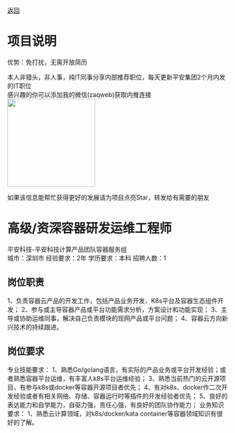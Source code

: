 [返回](../../)

# 项目说明

优势：免打扰，无需开放简历

本人非猎头，非人事，纯IT同事分享内部推荐职位，每天更新平安集团2个月内发的IT职位  
感兴趣的你可以添加我的微信(zaqweb)获取内推连接  
<img src="https://github.com/zaqweb/PA-IT-JOBS/blob/master/WechatICode.jpeg"  height="200" width="200">

如果该信息能帮忙获得更好的发展请为项目点亮Star，转发给有需要的朋友

# 高级/资深容器研发运维工程师
平安科技-平安科技计算产品团队容器服务组  
城市：深圳市 经验要求：2年 学历要求：本科  招聘人数：1

## 岗位职责
1、负责容器云产品的开发工作，包括产品业务开发、K8s平台及容器生态组件开发；
2、参与或主导容器产品或平台功能需求分析，方案设计和功能实现；
3、主导或协助运维同事，解决自己负责模块的现网产品或平台问题；
4、容器云方向新兴技术的持续跟进。

## 岗位要求
专业技能要求：
1、熟悉Go/golang语言，有实际的产品业务或平台开发经验；或者熟悉容器平台运维，有丰富人k8s平台运维经验；
3、熟悉当前热门的云开源项目，有参与k8s或docker等容器开源项目者优先；
4、有对k8s、docker作二次开发经验或者有相关网络、存储、容器运行时等插件的开发经验者优先；
5、良好的表达能力和自学能力，自驱力强，责任心强，有良好的团队协作能力；
业务知识要求：
1、熟悉云计算领域，对k8s/docker/kata container等容器领域知识有很好的了解。




